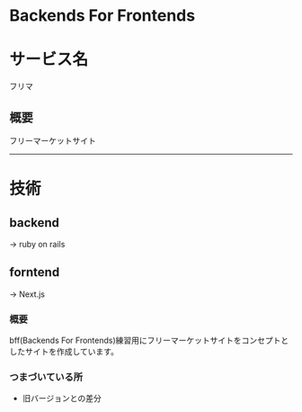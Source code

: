 # Backends For Frontends

# サービス名
フリマ

## 概要
フリーマーケットサイト

--- 

# 技術

## backend 
-> ruby on rails

## forntend
-> Next.js

### 概要
bff(Backends For Frontends)練習用にフリーマーケットサイトをコンセプトとしたサイトを作成しています。

### つまづいている所

- 旧バージョンとの差分
